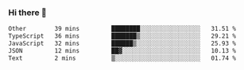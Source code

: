 ### Hi there 👋

<!--
**WShiBin/WShiBin** is a ✨ _special_ ✨ repository because its `README.md` (this file) appears on your GitHub profile.

Here are some ideas to get you started:

- 🔭 I’m currently working on ...
- 🌱 I’m currently learning ...
- 👯 I’m looking to collaborate on ...
- 🤔 I’m looking for help with ...
- 💬 Ask me about ...
- 📫 How to reach me: ...
- 😄 Pronouns: ...
- ⚡ Fun fact: ...
-->

<!--START_SECTION:waka-->

```txt
Other        39 mins         ████████░░░░░░░░░░░░░░░░░   31.51 %
TypeScript   36 mins         ███████▒░░░░░░░░░░░░░░░░░   29.21 %
JavaScript   32 mins         ██████▒░░░░░░░░░░░░░░░░░░   25.93 %
JSON         12 mins         ██▓░░░░░░░░░░░░░░░░░░░░░░   10.13 %
Text         2 mins          ▒░░░░░░░░░░░░░░░░░░░░░░░░   01.74 %
```

<!--END_SECTION:waka-->
